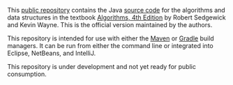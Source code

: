This <a href = "https://github.com/kevin-wayne/algs4">public repository</a>
contains the Java <a href = "http://algs4.cs.princeton.edu/code/">source code</a>
for the algorithms and data structures in the textbook
<a href = "http://amzn.to/13VNJi7">Algorithms, 4th Edition</a>
by Robert Sedgewick and Kevin Wayne. This is the official version maintained
by the authors.

This repository is intended for use with either the <a href = "https://maven.apache.org">Maven</a>
or <a href = "https://gradle.org">Gradle</a> build managers.
It can be run from either the command line or integrated into
Eclipse, NetBeans, and IntelliJ.

This repository is under development and not yet ready for public consumption.
